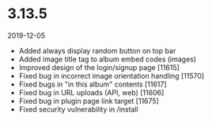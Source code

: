 # 3.13.5

2019-12-05

- Added always display random button on top bar
- Added image title tag to album embed codes (images)
- Improved design of the login/signup page [11615]
- Fixed bug in incorrect image orientation handling [11570]
- Fixed bugs in "in this album" contents [11617]
- Fixed bug in URL uploads (API, web) [11606]
- Fixed bug in plugin page link target [11675]
- Fixed security vulnerability in /install
